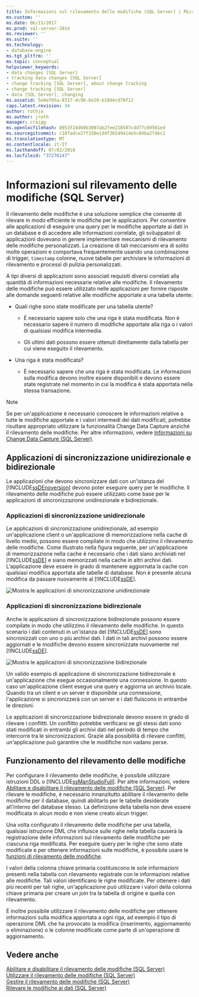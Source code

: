```yaml
---
title: Informazioni sul rilevamento delle modifiche (SQL Server) | Microsoft Docs
ms.custom: ''
ms.date: 06/13/2017
ms.prod: sql-server-2014
ms.reviewer: ''
ms.suite: ''
ms.technology:
- database-engine
ms.tgt_pltfrm: ''
ms.topic: conceptual
helpviewer_keywords:
- data changes [SQL Server]
- tracking data changes [SQL Server]
- change tracking [SQL Server], about change tracking
- change tracking [SQL Server]
- data [SQL Server], changing
ms.assetid: 5e0ef05a-8317-4c98-be20-b19d4cd78f12
caps.latest.revision: 34
author: rothja
ms.author: jroth
manager: craigg
ms.openlocfilehash: 8953f24d60b3007ab2fee218507cdd77c69561ed
ms.sourcegitcommit: c18fadce27f330e1d4f36549414e5c84ba2f46c2
ms.translationtype: MT
ms.contentlocale: it-IT
ms.lasthandoff: 07/02/2018
ms.locfileid: "37276147"
---
```

# <a name="about-change-tracking-sql-server"></a>Informazioni sul rilevamento delle modifiche (SQL Server)
  Il rilevamento delle modifiche è una soluzione semplice che consente di rilevare in modo efficiente le modifiche per le applicazioni. Per consentire alle applicazioni di eseguire una query per le modifiche apportate ai dati in un database e di accedere alle informazioni correlate, gli sviluppatori di applicazioni dovevano in genere implementare meccanismi di rilevamento delle modifiche personalizzati. La creazione di tali meccanismi era di solito molte operazioni e comportava frequentemente usando una combinazione di trigger, `timestamp` colonne, nuove tabelle per archiviare le informazioni di rilevamento e processi di pulizia personalizzati.  
  
 A tipi diversi di applicazioni sono associati requisiti diversi correlati alla quantità di informazioni necessarie relative alle modifiche. Il rilevamento delle modifiche può essere utilizzato nelle applicazioni per fornire risposte alle domande seguenti relative alle modifiche apportate a una tabella utente:  
  
-   Quali righe sono state modificate per una tabella utente?  
  
    -   È necessario sapere solo che una riga è stata modificata. Non è necessario sapere il numero di modifiche apportate alla riga o i valori di qualsiasi modifica intermedia.  
  
    -   Gli ultimi dati possono essere ottenuti direttamente dalla tabella per cui viene eseguito il rilevamento.  
  
-   Una riga è stata modificata?  
  
    -   È necessario sapere che una riga è stata modificata. Le informazioni sulla modifica devono inoltre essere disponibili e devono essere state registrate nel momento in cui la modifica è stata apportata nella stessa transazione.  
  
> [!NOTE]  
>  Se per un'applicazione è necessario conoscere le informazioni relative a tutte le modifiche apportate e i valori intermedi dei dati modificati, potrebbe risultare appropriato utilizzare la funzionalità Change Data Capture anziché il rilevamento delle modifiche. Per altre informazioni, vedere [Informazioni su Change Data Capture &#40;SQL Server&#41;](../track-changes/about-change-data-capture-sql-server.md).  
  
## <a name="one-way-and-two-way-synchronization-applications"></a>Applicazioni di sincronizzazione unidirezionale e bidirezionale  
 Le applicazioni che devono sincronizzare dati con un'istanza del [!INCLUDE[ssDEnoversion](../../includes/ssdenoversion-md.md)] devono poter eseguire query per le modifiche. Il rilevamento delle modifiche può essere utilizzato come base per le applicazioni di sincronizzazione unidirezionale e bidirezionale.  
  
### <a name="one-way-synchronization-applications"></a>Applicazioni di sincronizzazione unidirezionale  
 Le applicazioni di sincronizzazione unidirezionale, ad esempio un'applicazione client o un'applicazione di memorizzazione nella cache di livello medio, possono essere compilate in modo che utilizzino il rilevamento delle modifiche. Come illustrato nella figura seguente, per un'applicazione di memorizzazione nella cache è necessario che i dati siano archiviati nel [!INCLUDE[ssDE](../../includes/ssde-md.md)] e siano memorizzati nella cache in altri archivi dati. L'applicazione deve essere in grado di mantenere aggiornata la cache con qualsiasi modifica apportata alle tabelle di database. Non è presente alcuna modifica da passare nuovamente al [!INCLUDE[ssDE](../../includes/ssde-md.md)].  
  
 ![Mostra le applicazioni di sincronizzazione unidirezionale](../../database-engine/media/one-waysync.gif "Mostra le applicazioni di sincronizzazione unidirezionale")  
  
### <a name="two-way-synchronization-applications"></a>Applicazioni di sincronizzazione bidirezionale  
 Anche le applicazioni di sincronizzazione bidirezionale possono essere compilate in modo che utilizzino il rilevamento delle modifiche. In questo scenario i dati contenuti in un'istanza del [!INCLUDE[ssDE](../../includes/ssde-md.md)] sono sincronizzati con uno o più archivi dati. I dati in tali archivi possono essere aggiornati e le modifiche devono essere sincronizzate nuovamente nel [!INCLUDE[ssDE](../../includes/ssde-md.md)].  
  
 ![Mostra le applicazioni di sincronizzazione bidirezionale](../../database-engine/media/two-waysync.gif "Mostra le applicazioni di sincronizzazione bidirezionale")  
  
 Un valido esempio di applicazione di sincronizzazione bidirezionale è un'applicazione che esegue occasionalmente una connessione. In questo caso un'applicazione client esegue una query e aggiorna un archivio locale. Quando tra un client e un server è disponibile una connessione, l'applicazione si sincronizzerà con un server e i dati fluiscono in entrambe le direzioni.  
  
 Le applicazioni di sincronizzazione bidirezionale devono essere in grado di rilevare i conflitti. Un conflitto potrebbe verificarsi se gli stessi dati sono stati modificati in entrambi gli archivi dati nel periodo di tempo che intercorre tra le sincronizzazioni. Grazie alla possibilità di rilevare conflitti, un'applicazione può garantire che le modifiche non vadano perse.  
  
## <a name="how-change-tracking-works"></a>Funzionamento del rilevamento delle modifiche  
 Per configurare il rilevamento delle modifiche, è possibile utilizzare istruzioni DDL o [!INCLUDE[ssManStudioFull](../../includes/ssmanstudiofull-md.md)]. Per altre informazioni, vedere [Abilitare e disabilitare il rilevamento delle modifiche &#40;SQL Server&#41;](../track-changes/enable-and-disable-change-tracking-sql-server.md). Per rilevare le modifiche, è necessario innanzitutto abilitare il rilevamento delle modifiche per il database, quindi abilitarlo per le tabelle desiderate all'interno del database stesso. La definizione della tabella non deve essere modificata in alcun modo e non viene creato alcun trigger.  
  
 Una volta configurato il rilevamento delle modifiche per una tabella, qualsiasi istruzione DML che influisce sulle righe nella tabella causerà la registrazione delle informazioni sul rilevamento delle modifiche per ciascuna riga modificata. Per eseguire query per le righe che sono state modificate e per ottenere informazioni sulle modifiche, è possibile usare le [funzioni di rilevamento delle modifiche](/sql/relational-databases/system-functions/change-tracking-functions-transact-sql).  
  
 I valori della colonna chiave primaria costituiscono le sole informazioni presenti nella tabella con rilevamento registrate con le informazioni relative alle modifiche. Tali valori identificano le righe modificate. Per ottenere i dati più recenti per tali righe, un'applicazione può utilizzare i valori della colonna chiave primaria per creare un join tra la tabella di origine e quella con rilevamento.  
  
 È inoltre possibile utilizzare il rilevamento delle modifiche per ottenere informazioni sulla modifica apportata a ogni riga, ad esempio il tipo di operazione DML che ha provocato la modifica (inserimento, aggiornamento o eliminazione) o le colonne modificate come parte di un'operazione di aggiornamento.  
  
## <a name="see-also"></a>Vedere anche  
 [Abilitare e disabilitare il rilevamento delle modifiche &#40;SQL Server&#41;](../track-changes/enable-and-disable-change-tracking-sql-server.md)   
 [Utilizzare il rilevamento delle modifiche &#40;SQL Server&#41;](../track-changes/work-with-change-tracking-sql-server.md)   
 [Gestire il rilevamento delle modifiche &#40;SQL Server&#41;](../track-changes/manage-change-tracking-sql-server.md)   
 [Rilevare le modifiche ai dati &#40;SQL Server&#41;](../track-changes/track-data-changes-sql-server.md)  
  
  
